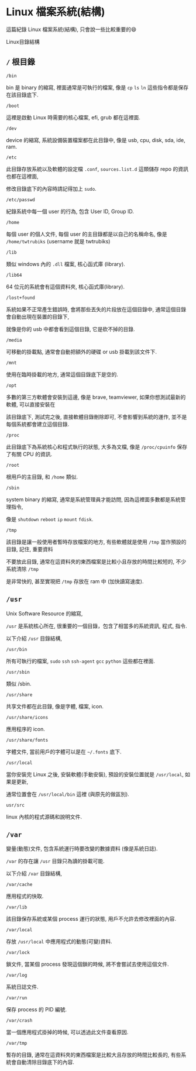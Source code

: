 # Linux 檔案系統(結構)

這篇紀錄 Linux 檔案系統(結構), 只會說一些比較重要的:smile:

Linux目錄結構

## `/` 根目錄

`/bin`

bin 是 binary 的縮寫, 裡面通常是可執行的檔案, 像是 `cp` `ls` `ln` 這些指令都是保存在該目錄底下.

`/boot`

這裡是啟動 Linux 時需要的核心檔案, efi, grub 都在這裡面.

`/dev`

device 的縮寫, 系統設備裝置檔案都在此目錄中, 像是 usb, cpu, disk, sda, ide, ram.

`/etc`

此目錄存放系統以及軟體的設定檔 `.conf`, `sources.list.d` 這類儲存 repo 的資訊也都在這裡面,

修改目錄底下的內容時請記得加上 `sudo`.

`/etc/passwd`

紀錄系統中每一個 user 的行為, 包含 User ID, Group ID.

`/home`

每個 user 的個人文件, 每個 user 的主目錄都是以自己的名稱命名, 像是 `/home/twtrubiks` (username 就是 twtrubiks)

`/lib`

類似 windows 內的 `.dll` 檔案, 核心函式庫 (library).

`/lib64`

64 位元的系統會有這個資料夾, 核心函式庫(library).

`/lost+found`

系統如果不正常產生錯誤時, 會將那些丟失的片段放在這個目錄中, 通常這個目錄會自動出現在裝置的目錄下,

就像是你的 usb 中都會看到這個目錄, 它是砍不掉的目錄.

`/media`

可移動的掛載點, 通常會自動把額外的硬碟 or usb 掛載到該文件下.

`/mnt`

使用在臨時掛載的地方, 通常這個目錄底下是空的.

`/opt`

多數的第三方軟體會安裝到這邊, 像是 brave, teamviewer, 如果你想測試最新的軟體, 可以直接安裝在

該目錄底下, 測試完之後, 直接軟體目錄刪除即可, 不會影響到系統的運作, 並不是每個系統都會建立這個目錄.

`/proc`

此目錄底下為系統核心和程式執行的狀態, 大多為文檔, 像是 `/proc/cpuinfo` 保存了有關 CPU 的資訊.

`/root`

根用戶的主目錄, 和 `/home` 類似.

`/sbin`

system binary 的縮寫, 通常是系統管理員才能訪問, 因為這裡面多數都是系統管理指令,

像是 `shutdown` `reboot` `ip` `mount` `fdisk`.

`/tmp`

該目錄是讓一般使用者暫時存放檔案的地方, 有些軟體就是使用 `/tmp` 當作預設的目錄, 記住, 重要資料

不要放此目錄, 通常在這資料夾的東西檔案是比較小且存放的時間比較短的, 不少系統清除 `/tmp`

是非常快的, 甚至實現把 `/tmp` 存放在 ram 中 (加快讀寫速度).

## `/usr`

Unix Software Resource 的縮寫,

`/usr` 是系統核心所在, 很重要的一個目錄，包含了相當多的系統資訊, 程式, 指令.

以下介紹 `/usr` 目錄結構,

`/usr/bin`

所有可執行的檔案, `sudo` `ssh` `ssh-agent` `gcc` `python` 這些都在裡面.

`/usr/sbin`

類似 /sbin.

`/usr/share`

共享文件都在此目錄, 像是字體, 檔案, icon.

`/usr/share/icons`

應用程序的 icon.

`/usr/share/fonts`

字體文件, 當前用戶的字體可以是在 `~/.fonts` 底下.

`/usr/local`

當你安裝完 Linux 之後, 安裝軟體(手動安裝), 預設的安裝位置就是 `/usr/local`, 如果是更新,

通常位置會在 `/usr/local/bin` 這裡 (與原先的做區別).

`usr/src`

linux 內核的程式源碼和說明文件.

## `/var`

變量(動態)文件, 包含系統運行時要改變的數據資料 (像是系統日誌).

`/var` 的存在讓 `/usr` 目錄只為讀的掛載可能.

以下介紹 `/var` 目錄結構,

`/var/cache`

應用程式的快取.

`/var/lib`

該目錄保存系統或某個 process 運行的狀態, 用戶不允許去修改裡面的內容.

`/var/local`

存放 `/usr/local` 中應用程式的動態(可變)資料.

`/var/lock`

鎖文件, 當某個 process 發現這個鎖的時候, 將不會嘗試去使用這個文件.

`/var/log`

系統日誌文件.

`/var/run`

保存 process 的 PID 編號.

`/var/crash`

當一個應用程式掛掉的時候, 可以透過此文件查看原因.

`/var/tmp`

暫存的目錄, 通常在這資料夾的東西檔案是比較大且存放的時間比較長的, 有些系統會自動清除目錄底下的內容.

